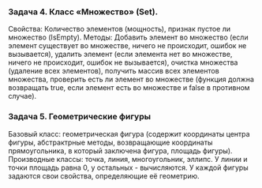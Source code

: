 ### Задача 4. Класс «Множество» (Set).

Свойства: Количество элементов (мощность), признак пустое ли множество (IsEmpty). 
Методы: Добавить элемент во множество (если элемент существует во множестве, ничего не происходит, ошибок не вызывается), удалить элемент (если элемента нет во множестве, ничего не происходит, ошибок не вызывается), очистка множества (удаление всех элементов), получить массив всех элементов множества, проверить есть ли элемент во множестве (функция должна возвращать true, если элемент есть во множестве и false в противном случае).

### Задача 5. Геометрические фигуры

Базовый класс: геометрическая фигура (содержит координаты центра фигуры, абстрактрные методы, возвращающие координаты прямоугольника, в который заключена фигура, площадь фигуры).
Производные классы: точка, линия, многоугольник, эллипс. У линии и точки площадь равна 0, у остальных - вычисляются. У каждой фигуры задаются свои свойства, определяющие её геометрию.
